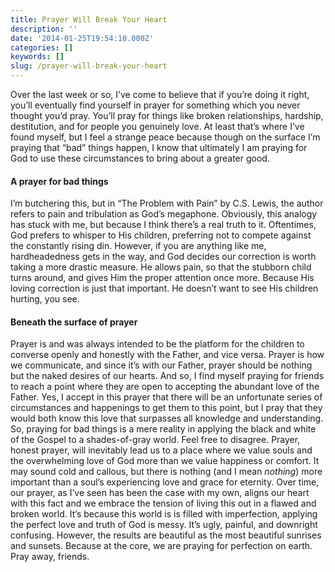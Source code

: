 ```yaml
---
title: Prayer Will Break Your Heart
description: ''
date: '2014-01-25T19:54:10.000Z'
categories: []
keywords: []
slug: /prayer-will-break-your-heart
---
```

Over the last week or so, I’ve come to believe that if you’re doing it right, you’ll eventually find yourself in prayer for something which you never thought you’d pray. You’ll pray for things like broken relationships, hardship, destitution, and for people you genuinely love. At least that’s where I’ve found myself, but I feel a strange peace because though on the surface I’m praying that “bad” things happen, I know that ultimately I am praying for God to use these circumstances to bring about a greater good.
#### A prayer for bad things
I’m butchering this, but in “The Problem with Pain” by C.S. Lewis, the author refers to pain and tribulation as God’s megaphone. Obviously, this analogy has stuck with me, but because I think there’s a real truth to it. Oftentimes, God prefers to whisper to His children, preferring not to compete against the constantly rising din. However, if you are anything like me, hardheadedness gets in the way, and God decides our correction is worth taking a more drastic measure. He allows pain, so that the stubborn child turns around, and gives Him the proper attention once more. Because His loving correction is just that important. He doesn’t want to see His children hurting, you see.
#### Beneath the surface of prayer
Prayer is and was always intended to be the platform for the children to converse openly and honestly with the Father, and vice versa. Prayer is how we communicate, and since it’s with our Father, prayer should be nothing but the naked desires of our hearts. And so, I find myself praying for friends to reach a point where they are open to accepting the abundant love of the Father. Yes, I accept in this prayer that there will be an unfortunate series of circumstances and happenings to get them to this point, but I pray that they would both know this love that surpasses all knowledge and understanding. So, praying for bad things is a mere reality in applying the black and white of the Gospel to a shades-of-gray world. Feel free to disagree.
Prayer, honest prayer, will inevitably lead us to a place where we value souls and the overwhelming love of God more than we value happiness or comfort. It may sound cold and callous, but there is nothing (and I mean _nothing_) more important than a soul’s experiencing love and grace for eternity. Over time, our prayer, as I’ve seen has been the case with my own, aligns our heart with this fact and we embrace the tension of living this out in a flawed and broken world. It’s because this world is is filled with imperfection, applying the perfect love and truth of God is messy. It’s ugly, painful, and downright confusing. However, the results are beautiful as the most beautiful sunrises and sunsets. Because at the core, we are praying for perfection on earth. Pray away, friends.
